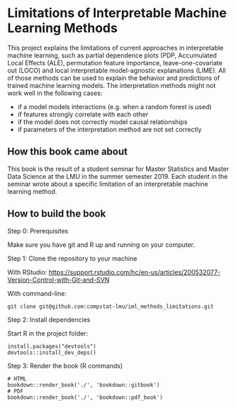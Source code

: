 # Limitations of Interpretable Machine Learning Methods

This project explains the limitations of current approaches in interpretable machine learning, such as partial dependence plots (PDP, Accumulated Local Effects (ALE), permutation feature importance, leave-one-covariate out (LOCO) and local interpretable model-agnostic explanations (LIME).
All of those methods can be used to explain the behavior and predictions of trained machine learning models.
The interpretation methods might not work well in the following cases:

- if a model models interactions (e.g. when a random forest is used)
- if features strongly correlate with each other
- if the model does not correctly model causal relationships
- if parameters of the interpretation method are not set correctly

## How this book came about

This book is the result of a student seminar for Master Statistics and Master Data Science at the LMU in the summer semester 2019.
Each student in the seminar wrote about a specific limitation of an interpretable machine learning method.

## How to build the book

Step 0: Prerequisites

Make sure you have git and R up and running on your computer.

Step 1: Clone the repository to your machine

With RStudio: https://support.rstudio.com/hc/en-us/articles/200532077-Version-Control-with-Git-and-SVN

With command-line:
```
git clone git@github.com:compstat-lmu/iml_methods_limitations.git
```

Step 2: Install dependencies

Start R in the project folder:

```
install.packages("devtools")
devtools::install_dev_deps()
```

Step 3: Render the book (R commands)

```{r}
# HTML
bookdown::render_book('./', 'bookdown::gitbook')
# PDF
bookdown::render_book('./', 'bookdown::pdf_book')
```


